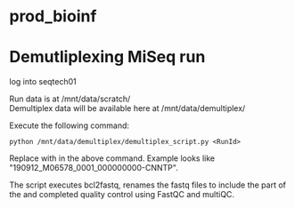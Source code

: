 # prod_bioinf

# Demutliplexing MiSeq run

log into seqtech01

Run data is at /mnt/data/scratch/<RunId>  
Demultiplex data will be available here at /mnt/data/demultiplex/<RunId>

Execute the following command:

```
python /mnt/data/demultiplex/demultiplex_script.py <RunId>
```

Replace <RunId> with <RunId> in the above command. Example <RunID> looks like "190912_M06578_0001_000000000-CNNTP".
  
The script executes bcl2fastq, renames the fastq files to include the part of the <RunId> and completed quality control using FastQC and multiQC.
